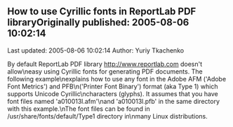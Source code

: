 ## How to use Cyrillic fonts in ReportLab PDF libraryOriginally published: 2005-08-06 10:02:14 
Last updated: 2005-08-06 10:02:14 
Author: Yuriy Tkachenko 
 
By default ReportLab PDF library <http://www.reportlab.com> doesn't allow\neasy using Cyrillic fonts for generating PDF documents. The following example\nexplains how to use any font in the Adobe AFM ('Adobe Font Metrics') and PFB\n('Printer Font Binary') format (aka Type 1) which supports Unicode Cyrillic\ncharacters (glyphs). It assumes that you have font files named 'a010013l.afm'\nand 'a010013l.pfb' in the same directory with this example.\nThe font files can be found in /usr/share/fonts/default/Type1 directory in\nmany Linux distributions.